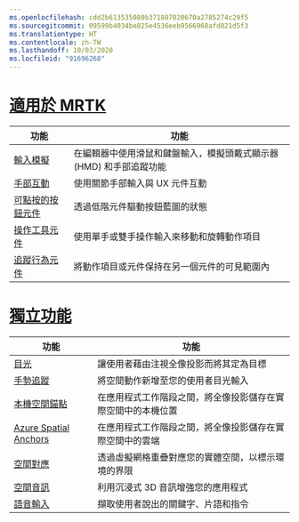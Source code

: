 ```yaml
---
ms.openlocfilehash: cdd2b613535080b371807020670a2785274c29f5
ms.sourcegitcommit: 09599b4034be825e4536eeb9566968afd021d5f3
ms.translationtype: HT
ms.contentlocale: zh-TW
ms.lasthandoff: 10/03/2020
ms.locfileid: "91696268"
---
```

# <a name="available-in-mrtk"></a>[適用於 MRTK](#tab/mrtk)

|  功能  |  功能  |
| --- | --- |
| [輸入模擬](https://github.com/microsoft/MixedReality-UXTools-Unreal/blob/public/0.8.x/Docs/InputSimulation.md) | 在編輯器中使用滑鼠和鍵盤輸入，模擬頭戴式顯示器 (HMD) 和手部追蹤功能 |
| [手部互動](https://github.com/microsoft/MixedReality-UXTools-Unreal/blob/public/0.8.x/Docs/HandInteraction.md) | 使用關節手部輸入與 UX 元件互動 |
| [可點按的按鈕元件](https://github.com/microsoft/MixedReality-UXTools-Unreal/blob/public/0.8.x/Docs/PressableButton.md) | 透過低階元件驅動按鈕藍圖的狀態 |
| [操作工具元件](https://github.com/microsoft/MixedReality-UXTools-Unreal/blob/public/0.8.x/Docs/Manipulator.md) | 使用單手或雙手操作輸入來移動和旋轉動作項目 |
| [追蹤行為元件](https://github.com/microsoft/MixedReality-UXTools-Unreal/blob/public/0.8.x/Docs/FollowComponent.md) | 將動作項目或元件保持在另一個元件的可見範圍內 |

# <a name="standalone-features"></a>[獨立功能](#tab/standalone)

|  功能  |  功能  |
| --- | --- |
| [目光](../unreal/unreal-gaze-input.md) | 讓使用者藉由注視全像投影而將其定為目標 |
| [手勢追蹤](../unreal/unreal-hand-tracking.md) | 將空間動作新增至您的使用者目光輸入 |
| [本機空間錨點](../unreal/unreal-spatial-anchors.md) | 在應用程式工作階段之間，將全像投影儲存在實際空間中的本機位置 |
| [Azure Spatial Anchors](../unreal/unreal-azure-spatial-anchors.md) | 在應用程式工作階段之間，將全像投影儲存在實際空間中的雲端 |
| [空間對應](../unreal/unreal-spatial-mapping.md) | 透過虛擬網格重疊對應您的實體空間，以標示環境的界限 |
| [空間音訊](../unreal/unreal-spatial-audio.md) | 利用沉浸式 3D 音訊增強您的應用程式 |
| [語音輸入](../unreal/unreal-voice-input.md) | 擷取使用者說出的關鍵字、片語和指令|

